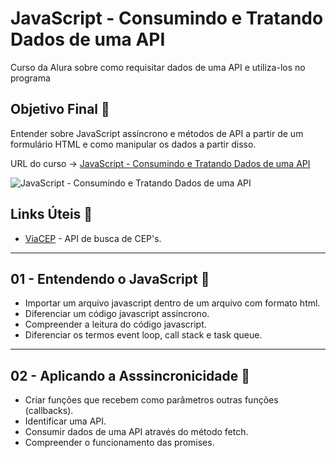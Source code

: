 # JavaScript - Consumindo e Tratando Dados de uma API

Curso da Alura sobre como requisitar dados de uma API e utiliza-los no programa

## Objetivo Final &#x1F3AF;

Entender sobre JavaScript assíncrono e métodos de API a partir de um formulário HTML e como manipular os dados a partir disso.

URL do curso -> [JavaScript - Consumindo e Tratando Dados de uma API](https://cursos.alura.com.br/course/javascript-consumindo-tratando-dados-api)

![JavaScript - Consumindo e Tratando Dados de uma API](https://www.alura.com.br/assets/api/share/curso-javascript-consumindo-tratando-dados-api.png)

## Links Úteis &#x1F517;
* [ViaCEP](https://viacep.com.br/) - API de busca de CEP's.

***

## 01 - Entendendo o JavaScript &#x1F516;
* Importar um arquivo javascript dentro de um arquivo com formato html.
* Diferenciar um código javascript assíncrono.
* Compreender a leitura do código javascript.
* Diferenciar os termos event loop, call stack e task queue.

***

## 02 - Aplicando a Asssincronicidade &#x1F516;
* Criar funções que recebem como parâmetros outras funções (callbacks).
* Identificar uma API.
* Consumir dados de uma API através do método fetch.
* Compreender o funcionamento das promises.